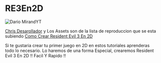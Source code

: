 # RE3En2D
 
![Dario MirandYT](https://i.imgur.com/K3f6WWZ.jpg)
 
   [Chris Desarollador](https://www.youtube.com/channel/UCnnPcNv7kxrhLFwukiwNM1g) y 
Los Assets son de la lista de reproduccion que se esta subiendo [Como Crear Resident Evil 3 En 2D](https://www.youtube.com/playlist?list=PLX123YkurzGSzg5kGystIlJFu98kn7E6r)
 
 Si te gustaria crear tu primer juego en 2D en estos tutoriales aprenderas todo lo necesario. Lo haremos de una forma Especial, crearemos Resident Evil 3 En 2D !!  Facil Y Rapido !!

